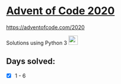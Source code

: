 # [Advent of Code 2020](https://adventofcode.com/2020)

https://adventofcode.com/2020

Solutions using Python 3 <img src="https://www.python.org/static/opengraph-icon-200x200.png" width=25>

## Days solved:
- [x] 1 - 6
